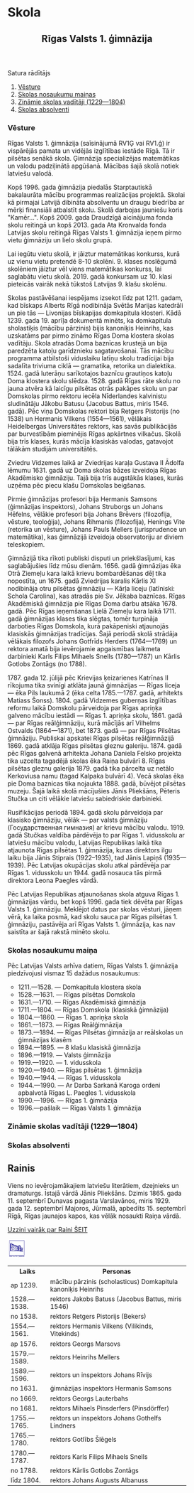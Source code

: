 # Skola
<html lang="en">
<head>
<title>CSS Template</title>
<meta charset="utf-8">
<meta name="viewport" content="width=device-width, initial-scale=1">
<style>
* {
  box-sizing: border-box;
}

body {
  font-family: Arial, Helvetica, sans-serif;
}

/* Style the header */
header {
  background-color: #666;
  padding: 30px;
  text-align: center;
  font-size: 35px;
  color: white;
}

/* Container for flexboxes */
section {
  display: -webkit-flex;
  display: flex;
}

/* Style the navigation menu */
nav {
  -webkit-flex: 1;
  -ms-flex: 1;
  flex: 1;
  background: img="images/skola.jpg";
  padding: 20px;
}

/* Style the list inside the menu */
nav ul {
  list-style-type: none;
  padding: 0;
}

/* Style the content */
article {
  -webkit-flex: 3;
  -ms-flex: 3;
  flex: 3;
  background-color: #f1f1f1;
  padding: 10px;
}

/* Style the footer */
footer {
  background-color: #777;
  padding: 10px;
  text-align: center;
  color: white;
  clear:both;
  margin-left:4px;
  margin-right:4px;
  height:4em
  display: block;
}
parent {
   min-height:100%;
   position:relative;
   margin:0 20px 4em
   }
/* Responsive layout - makes the menu and the content (inside the section) sit on top of each other instead of next to each other */
@media (max-width: 600px) {
  section {
    -webkit-flex-direction: column;
    flex-direction: column;
  }
}
</style>
</head>
<body>
<header>
  <h2>Rīgas Valsts 1. ģimnāzija</h2>
</header>

<section>
 Satura rādītājs  
  <nav>
    <ol>
      <li><a href="#vesture">Vēsture</a></li>
      <li><a href="#nosaukumi">Skolas nosaukumu maiņas</a></li>
      <li><a href="#vaditaji">Zināmie skolas vadītāji (1229—1804)</a></li>
	  <li><a href="#absolventi">Skolas absolventi</a></li>
    </ol>
  </nav>
  
  <article>
    <div><h1 id="vesture">Vēsture</h1>
    <p><body rightmargiin="10">Rīgas Valsts 1. ģimnāzija (saīsinājumā RV1Ģ vai RV1.ģ) ir vispārējās pamata un vidējās izglītības iestāde Rīgā. Tā ir pilsētas senākā skola. Ģimnāzija specializējas matemātikas un valodu padziļinātā apgūšanā. Mācības šajā skolā notiek latviešu valodā.
    <p>Kopš 1996. gada ģimnāzija piedalās Starptautiskā bakalaurāta mācību programmas realizācijas projektā. Skolai kā pirmajai Latvijā dibināta absolventu un draugu biedrība ar mērķi finansiāli atbalstīt skolu. Skolā darbojas jauniešu koris "Kamēr...". Kopš 2009. gada Draudzīgā aicinājuma fonda skolu reitingā un kopš 2013. gada Ata Kronvalda fonda Latvijas skolu reitingā Rīgas Valsts 1. ģimnāzija ieņem pirmo vietu ģimnāziju un lielo skolu grupā.</p>
    <p>Lai iegūtu vietu skolā, ir jāiztur matemātikas konkurss, kurā uz vienu vietu pretendē 8-10 skolēni. 9. klases noslēgumā skolēniem jāiztur vēl viens matemātikas konkurss, lai saglabātu vietu skolā. 2019. gadā konkursam uz 10. klasi pieteicās vairāk nekā tūkstoš Latvijas 9. klašu skolēnu.</p>
    <p>Skolas pastāvēšanai iespējams izsekot līdz pat 1211. gadam, kad bīskaps Alberts Rīgā nodibināja Svētās Marijas katedrāli un pie tās — Livonijas bīskapijas domkapitula klosteri. Kādā 1239. gada 19. aprīļa dokumentā minēts, ka domkapitula sholastiķis (mācību pārzinis) bijis kanoniķis Heinrihs, kas uzskatāms par pirmo zināmo Rīgas Doma klostera skolas vadītāju. Skola atradās Doma baznīcas krustejā un bija paredzēta katoļu garīdznieku sagatavošanai. Tās mācību programma atbilstoši viduslaiku latīņu skolu tradīcijai bija sadalīta triviuma ciklā — gramatika, retorika un dialektika. 1524. gadā luterāņu sarīkotajos baznīcu grautiņos katoļu Doma klostera skolu slēdza. 1528. gadā Rīgas rāte skolu no jauna atvēra kā laicīgu pilsētas otrās pakāpes skolu un par Domskolas pirmo rektoru iecēla Nīderlandes kalvinistu sludinātāju Jākobu Batusu (Jacobus Battus, miris 1546. gadā). Pēc viņa Domskolas rektori bija Retgers Pistorijs (no 1538) un Hermanis Vilkens (1554—1561), vēlākais Heidelbergas Universitātes rektors, kas savās publikācijās par burvestībām pieminējis Rīgas apkārtnes vilkačus. Skolā bija trīs klases, kurās mācīja klasiskās valodas, gatavojot tālākām studijām universitātēs. </p>
    <p>Zviedru Vidzemes laikā ar Zviedrijas karaļa Gustava II Ādolfa lēmumu 1631. gadā uz Doma skolas bāzes izveidoja Rīgas Akadēmisko ģimnāziju. Tajā bija trīs augstākās klases, kurās uzņēma pēc piecu klašu Domskolas beigšanas.</p>
    <p>Pirmie ģimnāzijas profesori bija Hermanis Samsons (ģimnāzijas inspektors), Johans Struborgs un Johans Hēfelns, vēlākie profesori bija Johans Brēvers (filozofija, vēsture, teoloģija), Johans Rihmanis (filozofija), Henings Vite (retorika un vēsture), Johans Pauls Mellers (jurisprudence un matemātika), kas ģimnāzijā izveidoja observatoriju ar diviem teleskopiem. </p>
	<p>Ģimnāzijā tika rīkoti publiski disputi un priekšlasījumi, kas saglabājušies līdz mūsu dienām. 1656. gadā ģimnāzijas ēka Otrā Ziemeļu kara laikā krievu bombardēšanas dēļ tika nopostīta, un 1675. gadā Zviedrijas karalis Kārlis XI nodibināja otru pilsētas ģimnāziju — Kārļa liceju (latīniski: Schola Carolina), kas atradās pie Sv. Jēkaba baznīcas. Rīgas Akadēmiskā ģimnāzija pie Rīgas Doma darbu atsāka 1678. gadā. Pēc Rīgas ieņemšanas Lielā Ziemeļu kara laikā 1711. gadā ģimnāzijas klases tika slēgtas, tomēr turpināja darboties Rīgas Domskola, kurā pakāpeniski atjaunojās klasiskās ģimnāzijas tradīcijas. Šajā periodā skolā strādāja vēlākais filozofs Johans Gotfrīds Herders (1764—1769) un rektora amatā bija ievērojamie apgaismības laikmeta darbinieki Karls Filips Mihaels Snells (1780—1787) un Kārlis Gotlobs Zontāgs (no 1788).</p>
    <p>1787. gada 12. jūlijā pēc Krievijas ķeizarienes Katrīnas II rīkojuma tika svinīgi atklāta jaunā ģimnāzijas — Rīgas liceja — ēka Pils laukumā 2 (ēka celta 1785.—1787. gadā, arhitekts Matiass Šonss). 1804. gadā Vidzemes guberņas izglītības reformu laikā Domskolu pārveidoja par Rīgas apriņķa galveno mācību iestādi — Rīgas 1. apriņķa skolu, 1861. gadā — par Rīgas reālģimnāziju, kurā mācījās arī Vilhelms Ostvalds (1864—1871), bet 1873. gadā — par Rīgas Pilsētas ģimnāziju. Publiskai apskatei Rīgas pilsētas reālģimnāzijā 1869. gadā atklāja Rīgas pilsētas gleznu galeriju. 1874. gadā pēc Rīgas galvenā arhitekta Johana Daniela Felsko projekta tika uzcelta tagadējā skolas ēka Raiņa bulvārī 8. Rīgas pilsētas gleznu galerija 1879. gadā tika pārcelta uz netālo Kerkoviusa namu (tagad Kalpaka bulvārī 4). Vecā skolas ēka pie Doma baznicas tika nojaukta 1888. gadā, būvējot pilsētas muzeju. Šajā laikā skolā mācījušies Jānis Pliekšāns, Pēteris Stučka un citi vēlākie latviešu sabiedriskie darbinieki.</p>
	<p>Rusifikācijas periodā 1894. gadā skolu pārveidoja par klasisko ģimnāziju, vēlāk — par valsts ģimnāziju (Государственная гимназия) ar krievu mācību valodu. 1919. gadā Stučkas valdība pārdēvēja to par Rīgas 1. vidusskolu ar latviešu mācību valodu, Latvijas Republikas laikā tika atjaunota Rīgas pilsētas 1. ģimnāzija, kuras direktors ilgu laiku bija Jānis Stiprais (1922–1935), tad Jānis Lapiņš (1935—1939). Pēc Latvijas okupācijas skolu atkal pārdēvēja par Rīgas 1. vidusskolu un 1944. gadā nosauca tās pirmā direktora Leona Paegles vārdā.</p>
	<p>Pēc Latvijas Republikas atjaunošanas skola atguva Rīgas 1. ģimnāzijas vārdu, bet kopš 1996. gada tiek dēvēta par Rīgas Valsts 1. ģimnāziju. Meklējot datus par skolas vēsturi, jāņem vērā, ka laika posmā, kad skolu sauca par Rīgas pilsētas 1. ģimnāziju, pastāvēja arī Rīgas Valsts 1. ģimnāzija, kas nav saistīta ar šajā rakstā minēto skolu.</p>
	<div><h1 id="nosaukumi">Skolas nosaukumu maiņa</h1>
	<p>Pēc Latvijas Valsts arhīva datiem, Rīgas Valsts 1. ģimnāzija piedzīvojusi vismaz 15 dažādus nosaukumus:</p>
	<ul type="circle"> 
	<li> 1211.—1528. — Domkapitula klostera skola </li>
	<li> 1528.—1631. — Rīgas pilsētas Domskola </li>
	<li> 1631.—1710. — Rīgas Akadēmiskā ģimnāzija </li>
	<li> 1711.—1804. — Rīgas Domskola (klasiskā ģimnāzija)</li>
	<li> 1804.—1860. — Rīgas 1. apriņķa skola </li>
	<li> 1861.—1873. — Rīgas Reālģimnāzija </li>
	<li> 1873.—1894. — Rīgas Pilsētas ģimnāzija ar reālskolas un ģimnāzijas klasēm </li>
	<li> 1894.—1895. — 8 klašu klasiskā ģimnāzija </li>
	<li> 1896.—1919. — Valsts ģimnāzija </li>
	<li> 1919.—1920. — 1. vidusskola </li>
	<li> 1920.—1940. — Rīgas pilsētas 1. ģimnāzija </li>
	<li> 1940.—1944. — Rīgas 1. vidusskola </li>
	<li> 1944.—1990. — Ar Darba Sarkanā Karoga ordeni apbalvotā Rīgas L. Paegles 1. vidusskola </li>
	<li> 1990.—1996. — Rīgas 1. ģimnāzija </li>
	<li> 1996.—pašlaik — Rīgas Valsts 1. ģimnāzija </li>
	</ul>
    <div><h1 id="vaditaji">Zināmie skolas vadītāji (1229—1804)</h1> </div>
	<table>
	<tr>
    <th>Laiks</th>
    <th>Personas</th>
  </tr>
	<tr>
	<td> ap 1239. </td>
	<td>mācību pārzinis (scholasticus) Domkapitula kanoniķis Heinrihs</td>
	</tr>
	<tr>
    <td>1528.—1538. </td>
	<td>rektors Jakobs Batuss (Jacobus Battus, miris 1546)</td>
	</tr>
	<tr>
    <td>no 1538. </td>
	<td>rektors Retgers Pistorijs (Bekers)</td>
	</tr>
	<tr>
    <td>1554.—1561. </td>
	<td>rektors Hermanis Vilkens (Vilikinds, Vitekinds)</td>
	</tr>
	<tr>
    <td>ap 1576. </td>
	<td>rektors Georgs Marsovs</td>
	</tr>
	<tr>
    <td>1579.—1589. </td>
	<td>rektors Heinrihs Mellers</td>
	</tr>
	<tr>
    <td>1589.—1596. </td>
	<td>rektors un inspektors Johans Rīvijs</td>
	</tr>
	<tr>
    <td>no 1631. </td>
	<td>ģimnāzijas inspektors Hermanis Samsons</td>
	</tr>
	<tr>
    <td>no 1669. </td>
	<td>rektors Georgs Lauterbahs</td>
	</tr>
	<tr>
    <td>no 1681. </td>
	<td>rektors Mihaels Pinsderfers (Pinsdörffer) </td>
	</tr>
	<tr>
    <td>1755.—1765. </td>
    <td>rektors un inspektors Johans Gothelfs Lindners</td>
	</tr>
	<tr>
    <td>1765.—1780. </td>
	<td>rektors Gotlībs Šlēgels</td>
	</tr>
	<tr>
    <td>1780.—1787. </td>
	<td>rektors Karls Filips Mihaels Snells</td>
	</tr>
	<tr>
	<td>no 1788. </td>
	<td>rektors Kārlis Gotlobs Zontāgs</td>
	</tr>
	<tr>
	<td>līdz 1804. </td>
	<td>rektors Johans Augusts Albanuss</td>
	</tr>
	<tr>
	<div><h1 id="absolventi">Skolas absolventi</h1></div>
	<h2> Rainis </h2>
	<p>Viens no ievērojamākajiem latviešu literātiem, dzejnieks un dramaturgs. Īstajā vārdā Jānis Pliekšāns. Dzimis 1865. gada 11. septembrī Dunavas pagasta Varslavānos, miris 1929. gada 12. septembrī Majoros, Jūrmalā, apbedīts 15. septembrī Rīgā, Rīgas jaunajos kapos, kas vēlāk nosaukti Raiņa vārdā.</p>
	<p><a href="https://enciklopedija.lv/skirklis/55869-Rainis">Uzzini vairāk par Raini ŠEIT</a></p>
<footer>
  <p><a href="http://r1g.edu.lv/v/index/">
  <img src="images\skola.jpg.jpg" alt="saite" style="width:42px;height:42px;border:0;">
</a>
</p>
</footer>
